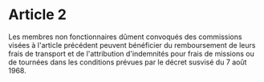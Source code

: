 # Article 2

Les membres non fonctionnaires dûment convoqués des commissions visées à l'article précédent peuvent bénéficier du remboursement de leurs frais de transport et de l'attribution d'indemnités pour frais de missions ou de tournées dans les conditions prévues par le décret susvisé du 7 août 1968.
